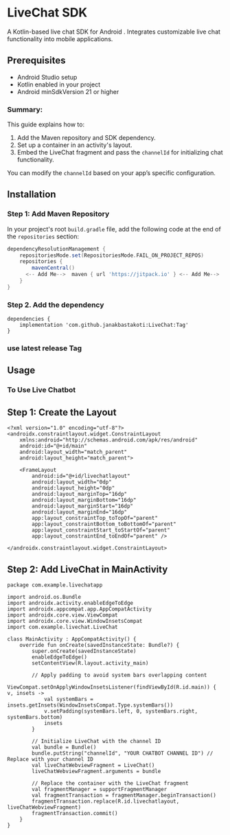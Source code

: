 # LiveChat SDK

A  Kotlin-based live chat SDK for Android . Integrates customizable live chat functionality into mobile applications.

## Prerequisites

- Android Studio setup
- Kotlin enabled in your project
- Android minSdkVersion 21 or higher

### Summary:
This guide explains how to:
1. Add the Maven repository and SDK dependency.
2. Set up a container in an activity's layout.
3. Embed the LiveChat fragment and pass the `channelId` for initializing chat functionality.

You can modify the `channelId` based on your app’s specific configuration.

## Installation

### Step 1: Add Maven Repository

In your project's root `build.gradle` file, add the following code at the end of the `repositories` section:

```gradle
dependencyResolutionManagement {
    repositoriesMode.set(RepositoriesMode.FAIL_ON_PROJECT_REPOS)
    repositories {
        mavenCentral()
      <-- Add Me-->  maven { url 'https://jitpack.io' } <-- Add Me-->
    }
}
```

### Step 2. Add the dependency
```
dependencies {
    implementation 'com.github.janakbastakoti:LiveChat:Tag'
}
```
### use latest release Tag


## Usage


###  To Use Live Chatbot

## Step 1: Create the Layout

```
<?xml version="1.0" encoding="utf-8"?>
<androidx.constraintlayout.widget.ConstraintLayout
    xmlns:android="http://schemas.android.com/apk/res/android"
    android:id="@+id/main"
    android:layout_width="match_parent"
    android:layout_height="match_parent">

    <FrameLayout
        android:id="@+id/livechatlayout"
        android:layout_width="0dp"
        android:layout_height="0dp"
        android:layout_marginTop="16dp"
        android:layout_marginBottom="16dp"
        android:layout_marginStart="16dp"
        android:layout_marginEnd="16dp"
        app:layout_constraintTop_toTopOf="parent"
        app:layout_constraintBottom_toBottomOf="parent"
        app:layout_constraintStart_toStartOf="parent"
        app:layout_constraintEnd_toEndOf="parent" />

</androidx.constraintlayout.widget.ConstraintLayout>
```

## Step 2: Add LiveChat in MainActivity

```
package com.example.livechatapp

import android.os.Bundle
import androidx.activity.enableEdgeToEdge
import androidx.appcompat.app.AppCompatActivity
import androidx.core.view.ViewCompat
import androidx.core.view.WindowInsetsCompat
import com.example.livechat.LiveChat

class MainActivity : AppCompatActivity() {
    override fun onCreate(savedInstanceState: Bundle?) {
        super.onCreate(savedInstanceState)
        enableEdgeToEdge()
        setContentView(R.layout.activity_main)

        // Apply padding to avoid system bars overlapping content
        ViewCompat.setOnApplyWindowInsetsListener(findViewById(R.id.main)) { v, insets ->
            val systemBars = insets.getInsets(WindowInsetsCompat.Type.systemBars())
            v.setPadding(systemBars.left, 0, systemBars.right, systemBars.bottom)
            insets
        }

        // Initialize LiveChat with the channel ID
        val bundle = Bundle()
        bundle.putString("channelId", "YOUR CHATBOT CHANNEL ID") // Replace with your channel ID
        val liveChatWebviewFragment = LiveChat()
        liveChatWebviewFragment.arguments = bundle

        // Replace the container with the LiveChat fragment
        val fragmentManager = supportFragmentManager
        val fragmentTransaction = fragmentManager.beginTransaction()
        fragmentTransaction.replace(R.id.livechatlayout, liveChatWebviewFragment)
        fragmentTransaction.commit()
    }
}

```





<!-- ###  To Use Webview Chatbot


## Step 1: Create the Layout

```
<?xml version="1.0" encoding="utf-8"?>
<androidx.constraintlayout.widget.ConstraintLayout xmlns:android="http://schemas.android.com/apk/res/android"
    xmlns:app="http://schemas.android.com/apk/res-auto"
    xmlns:tools="http://schemas.android.com/tools"
    android:id="@+id/main"
    android:layout_width="match_parent"
    android:layout_height="match_parent"
    tools:context="com.ekghanti.livechatapp.PageOne">

    <androidx.fragment.app.FragmentContainerView
        android:layout_width="match_parent"
        android:layout_height="match_parent"
        android:id="@+id/webviewlayout"
        />

</androidx.constraintlayout.widget.ConstraintLayout>
```
## Step 2: Add LiveChat in MainActivity
```
package com.example.livechatapp

import android.os.Bundle
import androidx.activity.enableEdgeToEdge
import androidx.appcompat.app.AppCompatActivity
import androidx.core.view.ViewCompat
import androidx.core.view.WindowInsetsCompat
import com.ekghanti.livechat.LiveChatWebview
import com.ekghanti.livechatapp.databinding.ActivityMainBinding

class MainActivity : AppCompatActivity() {
    lateinit var binding: ActivityMainBinding
    override fun onCreate(savedInstanceState: Bundle?) {
        super.onCreate(savedInstanceState)
        enableEdgeToEdge()
        setContentView(R.layout.activity_page_one)
        ViewCompat.setOnApplyWindowInsetsListener(findViewById(R.id.main)) { v, insets ->
            val systemBars = insets.getInsets(WindowInsetsCompat.Type.systemBars())
            v.setPadding(systemBars.left, systemBars.top, systemBars.right, systemBars.bottom)
            insets
        }

        val bundle = Bundle()
        bundle.putString("BaseUrl", "YOUR LIVECHAT URL")
        val liveChatWebviewFragment = LiveChatWebview()
        liveChatWebviewFragment.arguments = bundle
        val fragmentManager = supportFragmentManager
        val fragmentTransction = fragmentManager.beginTransaction()
        fragmentTransction.replace(R.id.webviewlayout, liveChatWebviewFragment)
        fragmentTransction.commit()

    }
}

``` -->




